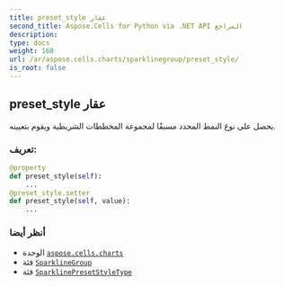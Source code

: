 ```yaml
---
title: preset_style عقار
second_title: Aspose.Cells for Python via .NET API المراجع
description:
type: docs
weight: 160
url: /ar/aspose.cells.charts/sparklinegroup/preset_style/
is_root: false
---
```

##  preset_style عقار

يحصل على نوع النمط المحدد مسبقًا لمجموعة المخططات الشريطية ويقوم بتعيينه.
###  تعريف:
```python
@property
def preset_style(self):
    ...
@preset_style.setter
def preset_style(self, value):
    ...
```

###  أنظر أيضا
* الوحدة [`aspose.cells.charts`](../../)
* فئة [`SparklineGroup`](/cells/python-net/ar/aspose.cells.charts/sparklinegroup)
* فئة [`SparklinePresetStyleType`](/cells/python-net/ar/aspose.cells.charts/sparklinepresetstyletype)
